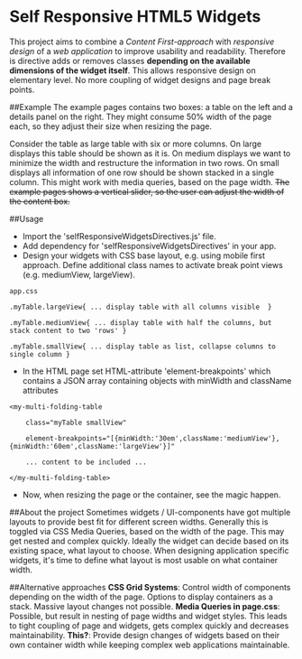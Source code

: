 # Self Responsive HTML5 Widgets

This project aims to combine a _Content First-approach_ with _responsive design_ of a _web application_ to improve usability and readability.
Therefore is directive adds or removes classes **depending on the available dimensions of the widget itself**.
This allows responsive design on elementary level.
No more coupling of widget designs and page break points.

##Example
The example pages contains two boxes: a table on the left and a details panel on the right.
They might consume 50% width of the page each, so they adjust their size when resizing the page.

Consider the table as large table with six or more columns.
On large displays this table should be shown as it is.
On medium displays we want to minimize the width and restructure the information in two rows. 
On small displays all information of one row should be shown stacked in a single column.
This might work with media queries, based on the page width.
~~The example pages shows a vertical slider, so the user can adjust the width of the content box.~~

##Usage
* Import the 'selfResponsiveWidgetsDirectives.js' file.
* Add dependency for 'selfResponsiveWidgetsDirectives' in your app.
* Design your widgets with CSS base layout, e.g. using mobile first approach. Define additional class names to activate break point views (e.g. mediumView, largeView).

`app.css`

`.myTable.largeView{ ... display table with all columns visible  }`

`.myTable.mediumView{ ... display table with half the columns, but stack content to two 'rows' }`

`.myTable.smallView{ ... display table as list, collapse columns to single column }`

* In the HTML page set HTML-attribute 'element-breakpoints' which contains a JSON array containing objects with minWidth and className attributes

`<my-multi-folding-table`

`    class="myTable smallView"`

`    element-breakpoints="[{minWidth:'30em',className:'mediumView'},{minWidth:'60em',className:'largeView'}]"`

`    ... content to be included ...`

`</my-multi-folding-table>`

* Now, when resizing the page or the container, see the magic happen.

##About the project
Sometimes widgets / UI-components have got multiple layouts to provide best fit for different screen widths. Generally this is toggled via CSS Media Queries, based on the width of the page. This may get nested and complex quickly. Ideally the widget can decide based on its existing space, what layout to choose. When designing application specific widgets, it's time to define what layout is most usable on what container width.

##Alternative approaches
**CSS Grid Systems**: Control width of components depending on the width of the page. Options to display containers as a stack. Massive layout changes not possible.
**Media Queries in page.css**: Possible, but result in nesting of page widths and widget styles. This leads to tight coupling of page and widgets, gets complex quickly and decreases maintainability.
**This?**: Provide design changes of widgets based on their own container width while keeping complex web applications maintainable.